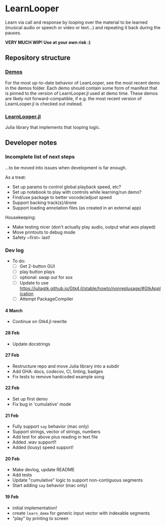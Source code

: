 # LearnLooper

Learn via call and response by looping over the material to be learned (musical audio or speech or video or text...) and repeating it back during the pauses. 

**VERY MUCH WIP! Use at your own risk :)**

## Repository structure

### [Demos](./demos)

For the most up-to-date behavior of LeanLooper, see the most recent demo in the demos folder. Each demo should contain some form of manifest that is pinned to the version of LearnLooper.jl used at demo time. These demos are likely not forward-compatible, if e.g. the most recent version of LearnLooper.jl is checked out instead.

### [LearnLooper.jl](./LearnLooper.jl)

Julia library that implements that looping logic.

## Developer notes

### Incomplete list of next steps
...to be moved into issues when development is far enough. 

As a treat:
- Set up params to control global playback speed, etc?
- Set up notebook to play with controls while learning/run demo?
- Find/use package to better vocode/adjust speed
- Support backing track(s)/drone
- Support loading annotation files (as created in an external app)

Housekeeping:
- Make testing nicer (don't actually play audio, output what *was* played)
- Move printouts to debug mode
- Safety ~first~ last!

### Dev log 

- To do: 
  - [ ] Get 2-button GUI 
  - [ ] play button plays
  - [ ] optional: swap out for sox
  - [ ] Update to use https://juliagtk.github.io/Gtk4.jl/stable/howto/nonreplusage/#GtkApplication 
  - [ ] Attempt PackageCompiler

#### 4 March
- Continue on Gtk4.jl rewrite

#### 28 Feb
- Update docstrings

#### 27 Feb
- Restructure repo and move Julia library into a subdir
- Add GHA: docs, codecov, CI, linting, badges
- Fix tests to remove hardcoded example song

#### 22 Feb
- Set up first demo
- Fix bug in 'cumulative' mode

#### 21 Feb
- Fully support `say` behavior (mac only)
- Support strings, vector of strings, numbers
- Add test for above plus reading in text file
- Added .wav support!! 
- Added (lousy) speed support!

#### 20 Feb
- Make devlog, update README
- Add tests
- Update "cumulative" logic to support non-contiguous segments
- Start adding `say` behavior (mac only)

#### 19 Feb
- initial implementation!
- create `learn_demo` for generic input vector with indexable segments
- "play" by printing to screen
